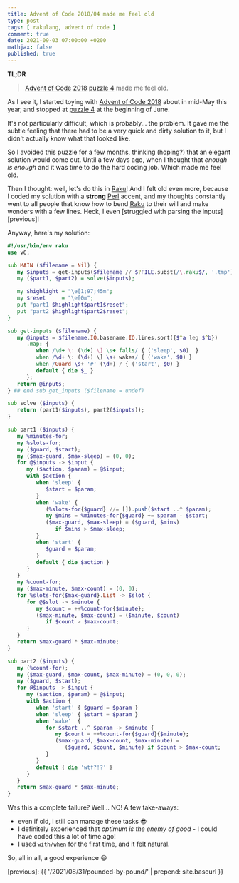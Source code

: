 ```yaml
---
title: Advent of Code 2018/04 made me feel old
type: post
tags: [ rakulang, advent of code ]
comment: true
date: 2021-09-03 07:00:00 +0200
mathjax: false
published: true
---
```


**TL;DR**

> [Advent of Code][] [2018][aoc-2018] [puzzle 4][aoc-2018-04] made me
> feel old.

As I see it, I started toying with [Advent of Code 2018][aoc-2018] about
in mid-May this year, and stopped at [puzzle 4][aoc-2018-04] at the
beginning of June.

It's not particularly difficult, which is probably... the problem. It
gave me the subtle feeling that there had to be a very quick and dirty
solution to it, but I didn't actually know what that looked like.

So I avoided this puzzle for a few months, thinking (hoping?) that an
elegant solution would come out. Until a few days ago, when I thought
that *enough is enough* and it was time to do the hard coding job. Which
made me feel old.

Then I thought: well, let's do this in [Raku][]! And I felt old even
more, because I coded my solution with a **strong** [Perl][] accent, and
my thoughts constantly went to all people that know how to bend [Raku][]
to their will and make wonders with a few lines. Heck, I even [struggled
with parsing the inputs][previous]!

Anyway, here's my solution:

```raku
#!/usr/bin/env raku
use v6;

sub MAIN ($filename = Nil) {
   my $inputs = get-inputs($filename // $?FILE.subst(/\.raku$/, '.tmp'));
   my ($part1, $part2) = solve($inputs);

   my $highlight = "\e[1;97;45m";
   my $reset     = "\e[0m";
   put "part1 $highlight$part1$reset";
   put "part2 $highlight$part2$reset";
}

sub get-inputs ($filename) {
   my @inputs = $filename.IO.basename.IO.lines.sort({$^a leg $^b})
      .map: {
         when /\d+ \: (\d+) \] \s+ falls/ { ('sleep', $0)  }
         when /\d+ \: (\d+) \] \s+ wakes/ { ('wake', $0) }
         when /Guard \s+ '#' (\d+) / { ('start', $0) }
         default { die $_ }
      };
   return @inputs;
} ## end sub get_inputs ($filename = undef)

sub solve ($inputs) {
   return (part1($inputs), part2($inputs));
}

sub part1 ($inputs) {
   my %minutes-for;
   my %slots-for;
   my ($guard, $start);
   my ($max-guard, $max-sleep) = (0, 0);
   for @$inputs -> $input {
      my ($action, $param) = @$input;
      with $action {
         when 'sleep' {
            $start = $param;
         }
         when 'wake' {
            (%slots-for{$guard} //= []).push($start ..^ $param);
            my $mins = %minutes-for{$guard} += $param - $start;
            ($max-guard, $max-sleep) = ($guard, $mins)
               if $mins > $max-sleep;
         }
         when 'start' {
            $guard = $param;
         }
         default { die $action }
      }
   }
   my %count-for;
   my ($max-minute, $max-count) = (0, 0);
   for %slots-for{$max-guard}.List -> $slot {
      for @$slot -> $minute {
         my $count = ++%count-for{$minute};
         ($max-minute, $max-count) = ($minute, $count)
            if $count > $max-count;
      }
   }
   return $max-guard * $max-minute;
}

sub part2 ($inputs) {
   my (%count-for);
   my ($max-guard, $max-count, $max-minute) = (0, 0, 0);
   my ($guard, $start);
   for @$inputs -> $input {
      my ($action, $param) = @$input;
      with $action {
         when 'start' { $guard = $param }
         when 'sleep' { $start = $param }
         when 'wake'  {
            for $start ..^ $param -> $minute {
               my $count = ++%count-for{$guard}{$minute};
               ($max-guard, $max-count, $max-minute) =
                  ($guard, $count, $minute) if $count > $max-count;
            }
         }
         default { die 'wtf?!?' }
      }
   }
   return $max-guard * $max-minute;
}
```

Was this a complete failure? Well... NO! A few take-aways:

- even if old, I still can manage these tasks 😎
- I definitely experienced that *optimum is the enemy of good* - I could
  have coded this a lot of time ago!
- I used `with/when` for the first time, and it felt natural.

So, all in all, a good experience 😄


[Perl]: https://www.perl.org/
[Raku]: https://raku.org/
[Advent of Code]: https://adventofcode.com/
[aoc-2018]: https://adventofcode.com/2018/
[aoc-2018-04]: https://adventofcode.com/2018/day/4
[previous]: {{ '/2021/08/31/pounded-by-pound/' | prepend: site.baseurl }}
